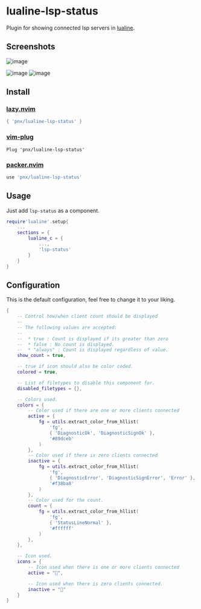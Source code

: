 # lualine-lsp-status

Plugin for showing connected lsp servers in [lualine](https://github.com/nvim-lualine/lualine.nvim).

## Screenshots

![image](https://github.com/user-attachments/assets/0d98f8b3-7e71-4faa-af31-7a41b8bfe53b)

![image](https://github.com/user-attachments/assets/b14c2f33-aa6b-4fb2-9d5d-7efe3896af86)
![image](https://github.com/user-attachments/assets/16fcb5a0-8829-4a30-8f17-6a94d2fd15d3)


## Install


### [lazy.nvim](https://github.com/folke/lazy.nvim)
```lua
{ 'pnx/lualine-lsp-status' }
```

### [vim-plug](https://github.com/junegunn/vim-plug)
```vim
Plug 'pnx/lualine-lsp-status'
```

### [packer.nvim](https://github.com/wbthomason/packer.nvim)
```lua
use 'pnx/lualine-lsp-status'
```

## Usage

Just add `lsp-status` as a component.

```lua
require'lualine'.setup{
    ...
    sections = {
        lualine_c = {
            ...,
            'lsp-status'
        }
    }
}
```

## Configuration

This is the default configuration, feel free to change it to your liking.

```lua
{
    -- Control how/when client count should be displayed
    --
    -- The following values are accepted:
    --
    --  * true : Count is displayed if its greater than zero
    --  * false : No count is displayed.
    --  * "always" : Count is displayed regardless of value.
    show_count = true,

    -- true if icon should also be color coded.
    colored = true,

    -- List of filetypes to disable this component for.
    disabled_filetypes = {},

    -- Colors used.
    colors = {
        -- Color used if there are one or more clients connected
        active = {
            fg = utils.extract_color_from_hllist(
                'fg',
                { 'DiagnosticOk', 'DiagnosticSignOk' },
                '#89dceb'
            )
        },
        -- Color used if there is zero clients connected
        inactive = {
            fg = utils.extract_color_from_hllist(
                'fg',
                { 'DiagnosticError', 'DiagnosticSignError', 'Error' },
                '#f38ba8'
            )
        },
        -- Color used for the count.
        count = {
            fg = utils.extract_color_from_hllist(
                'fg',
                { 'StatusLineNormal' },
                '#ffffff'
            )
        },
    },

    -- Icon used.
    icons = {
        -- Icon used when there is one or more clients connected
        active = "",

        -- Icon used when there is zero clients connected.
        inactive = ""
    }
}
```
